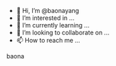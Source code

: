- 👋 Hi, I’m @baonayang
- 👀 I’m interested in ...
- 🌱 I’m currently learning ...
- 💞️ I’m looking to collaborate on ...
- 📫 How to reach me ...

<!---
baonayang/baonayang is a ✨ special ✨ repository because its `README.md` (this file) appears on your GitHub profile.
You can click the Preview link to take a look at your changes.
--->


baona



